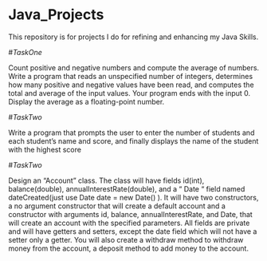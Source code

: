 # Java_Projects
This repository is for projects I do for refining and enhancing my Java Skills.

#*TaskOne*

Count positive and negative numbers and compute
the average of numbers. Write a program that reads an
unspecified number of integers, determines how many
positive and negative values have been read, and
computes the total and average of the input values.
Your program ends with the input 0. Display the
average as a floating-point number.

#*TaskTwo*

Write a program that prompts the user to enter the
number of students and each student’s name and
score, and finally displays the name of the student with
the highest score

#*TaskTwo*

Design an “Account” class. The class will have fields id(int), balance(double), annualInterestRate(double), and a “ Date “ field named dateCreated(just use Date date = new Date() ). It will have two constructors, a no argument constructor that will create a default account and a constructor with arguments id, balance, annualInterestRate, and Date, that will create an account with the specified parameters. All fields are private and will have getters and setters, except the date field which will not have a setter only a getter. You will also create a withdraw method to withdraw money from the account, a deposit method to add money to the account.
